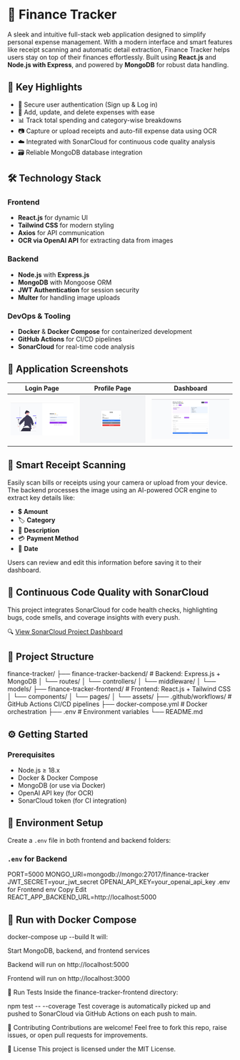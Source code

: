 # 💸 Finance Tracker

A sleek and intuitive full-stack web application designed to simplify personal expense management. With a modern interface and smart features like receipt scanning and automatic detail extraction, Finance Tracker helps users stay on top of their finances effortlessly. Built using **React.js** and **Node.js with Express**, and powered by **MongoDB** for robust data handling.


## 🚀 Key Highlights

- 🔐 Secure user authentication (Sign up & Log in)
- 🧾 Add, update, and delete expenses with ease
- 📊 Track total spending and category-wise breakdowns
- 📷 Capture or upload receipts and auto-fill expense data using OCR
- ☁️ Integrated with SonarCloud for continuous code quality analysis
- 🗃️ Reliable MongoDB database integration


## 🛠️ Technology Stack

### Frontend
- **React.js** for dynamic UI
- **Tailwind CSS** for modern styling
- **Axios** for API communication
- **OCR via OpenAI API** for extracting data from images

### Backend
- **Node.js** with **Express.js**
- **MongoDB** with Mongoose ORM
- **JWT Authentication** for session security
- **Multer** for handling image uploads

### DevOps & Tooling
- **Docker** & **Docker Compose** for containerized development
- **GitHub Actions** for CI/CD pipelines
- **SonarCloud** for real-time code analysis

## 📸 Application Screenshots

| Login Page | Profile Page | Dashboard |
|------------|---------------|-----------|
| ![Login](./assets/Login.jpg) | ![Profile](./assets/Profile.jpg) | ![Dashboard](./assets/Dashboard.jpg) |



## 🧠 Smart Receipt Scanning

Easily scan bills or receipts using your camera or upload from your device. The backend processes the image using an AI-powered OCR engine to extract key details like:

- 💲 **Amount**
- 🏷️ **Category**
- 📝 **Description**
- 💳 **Payment Method**
- 📅 **Date**

Users can review and edit this information before saving it to their dashboard.


## 🧪 Continuous Code Quality with SonarCloud

This project integrates SonarCloud for code health checks, highlighting bugs, code smells, and coverage insights with every push.

🔍 [View SonarCloud Project Dashboard](https://sonarcloud.io/project/overview?id=narayanacharyuluchitroju_finance-tracker)


## 🧭 Project Structure

finance-tracker/
├── finance-tracker-backend/ # Backend: Express.js + MongoDB
│ └── routes/
│ └── controllers/
│ └── middleware/
│ └── models/
├── finance-tracker-frontend/ # Frontend: React.js + Tailwind CSS
│ └── components/
│ └── pages/
│ └── assets/
├── .github/workflows/ # GitHub Actions CI/CD pipelines
├── docker-compose.yml # Docker orchestration
├── .env # Environment variables
└── README.md



## ⚙️ Getting Started

### Prerequisites

- Node.js ≥ 18.x
- Docker & Docker Compose
- MongoDB (or use via Docker)
- OpenAI API key (for OCR)
- SonarCloud token (for CI integration)



## 📁 Environment Setup

Create a `.env` file in both frontend and backend folders:

### `.env` for Backend

PORT=5000
MONGO_URI=mongodb://mongo:27017/finance-tracker
JWT_SECRET=your_jwt_secret
OPENAI_API_KEY=your_openai_api_key
.env for Frontend
env
Copy
Edit
REACT_APP_BACKEND_URL=http://localhost:5000

## 🐳 Run with Docker Compose

docker-compose up --build
It will:

Start MongoDB, backend, and frontend services

Backend will run on http://localhost:5000

Frontend will run on http://localhost:3000

🧪 Run Tests
Inside the finance-tracker-frontend directory:

npm test -- --coverage
Test coverage is automatically picked up and pushed to SonarCloud via GitHub Actions on each push to main.

🤝 Contributing
Contributions are welcome! Feel free to fork this repo, raise issues, or open pull requests for improvements.

📄 License
This project is licensed under the MIT License.
